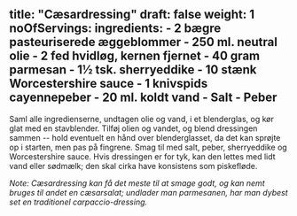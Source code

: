 title: "Cæsardressing"
draft: false
weight: 1
noOfServings: 
ingredients:
	- 2 bægre pasteuriserede æggeblommer
	- 250 ml. neutral olie
	- 2 fed hvidløg, kernen fjernet
	- 40 gram parmesan
	- 1½ tsk. sherryeddike
	- 10 stænk Worcestershire sauce
	- 1 knivspids cayennepeber
	- 20 ml. koldt vand
	- Salt
	- Peber
---

Saml alle ingredienserne, undtagen olie og vand, i et blenderglas, og
kør glat med en stavblender. Tilføj olien og vandet, og blend dressingen
sammen -- hold eventuelt en hånd over blenderglasset, da det kan sprøjte
op i starten, men pas på fingrene. Smag til med salt, peber,
sherryeddike og Worcestershire sauce. Hvis dressingen er for tyk, kan
den lettes med lidt vand eller sødmælk; den skal cirka have konsistens
som piskefløde.

*Note: Cæsardressing kan få det meste til at smage godt, og kan nemt
bruges til andet en cæsarsalat; undlader man parmesanen, har man dybest
set en traditionel carpaccio-dressing.*

